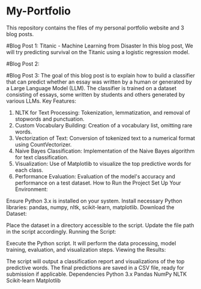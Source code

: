 # My-Portfolio
This repository contains the files of my personal portfolio website and 3 blog posts.

#Blog Post 1: Titanic - Machine Learning from Disaster
In this blog post, We will try predicting survival on the Titanic using a logistic regression model.

#Blog Post 2:

#Blog Post 3: 
The goal of this blog post is to explain how to build a classifier that can predict whether an essay was written by a human or generated by a Large Language Model (LLM). The classifier is trained on a dataset consisting of essays, some written by students and others generated by various LLMs.
Key Features:
1) NLTK for Text Processing: Tokenization, lemmatization, and removal of stopwords and punctuation.
2) Custom Vocabulary Building: Creation of a vocabulary list, omitting rare words.
3) Vectorization of Text: Conversion of tokenized text to a numerical format using CountVectorizer.
4) Naive Bayes Classification: Implementation of the Naive Bayes algorithm for text classification.
5) Visualization: Use of Matplotlib to visualize the top predictive words for each class.
6) Performance Evaluation: Evaluation of the model's accuracy and performance on a test dataset.
How to Run the Project
Set Up Your Environment:

Ensure Python 3.x is installed on your system.
Install necessary Python libraries: pandas, numpy, nltk, scikit-learn, matplotlib.
Download the Dataset:

Place the dataset in a directory accessible to the script. Update the file path in the script accordingly.
Running the Script:

Execute the Python script. It will perform the data processing, model training, evaluation, and visualization steps.
Viewing the Results:

The script will output a classification report and visualizations of the top predictive words.
The final predictions are saved in a CSV file, ready for submission if applicable.
Dependencies
Python 3.x
Pandas
NumPy
NLTK
Scikit-learn
Matplotlib
